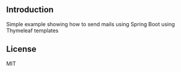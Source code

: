 ## Introduction
Simple example showing how to send mails using Spring Boot using Thymeleaf templates


## License
MIT
